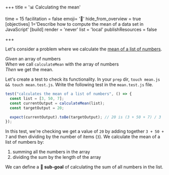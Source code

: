 +++
title = '📊 Calculating the mean'

time = 15
facilitation = false
emoji= '🧩'
hide_from_overview = true
[objectives]
1='Describe how to compute the mean of a data set in JavaScript'
[build]
  render = 'never'
  list = 'local'
  publishResources = false

+++

Let's consider a problem where we calculate the [mean of a list of numbers](https://www.mathsisfun.com/mean.html).

_Given_ an array of numbers  
_When_ we call `calculateMean` with the array of numbers  
_Then_ we get the mean.

Let's create a test to check its functionality. In your `prep` dir, `touch mean.js && touch mean.test.js`. Write the following test in the `mean.test.js` file.

```js
test("calculates the mean of a list of numbers", () => {
  const list = [3, 50, 7];
  const currentOutput = calculateMean(list);
  const targetOutput = 20;

  expect(currentOutput).toBe(targetOutput); // 20 is (3 + 50 + 7) / 3
});
```

In this test, we're checking we get a value of `20` by adding together `3 + 50 + 7` and then dividing by the number of items (`3`). We calculate the mean of a list of numbers by:

1. summing all the numbers in the array
2. dividing the sum by the length of the array

We can define a **🎯 sub-goal** of calculating the sum of all numbers in the list.
